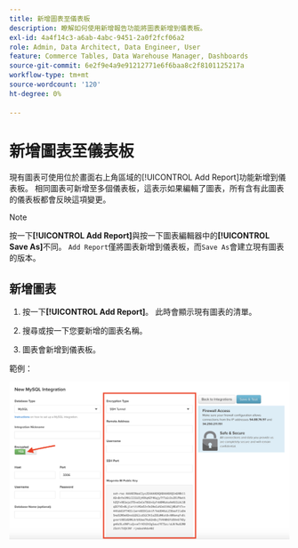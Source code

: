 ```yaml
---
title: 新增圖表至儀表板
description: 瞭解如何使用新增報告功能將圖表新增到儀表板。
exl-id: 4a4f14c3-a6ab-4abc-9451-2a0f2fcf06a2
role: Admin, Data Architect, Data Engineer, User
feature: Commerce Tables, Data Warehouse Manager, Dashboards
source-git-commit: 6e2f9e4a9e91212771e6f6baa8c2f8101125217a
workflow-type: tm+mt
source-wordcount: '120'
ht-degree: 0%

---
```


# 新增圖表至儀表板

現有圖表可使用位於畫面右上角區域的[!UICONTROL Add Report]功能新增到儀表板。 相同圖表可新增至多個儀表板，這表示如果編輯了圖表，所有含有此圖表的儀表板都會反映這項變更。

>[!NOTE]
>
>按一下&#x200B;**[!UICONTROL Add Report]**&#x200B;與按一下圖表編輯器中的&#x200B;**[!UICONTROL Save As]**&#x200B;不同。 `Add Report`僅將圖表新增到儀表板，而`Save As`會建立現有圖表的版本。

## 新增圖表

1. 按一下&#x200B;**[!UICONTROL Add Report]**。 此時會顯示現有圖表的清單。

1. 搜尋或按一下您要新增的圖表名稱。

1. 圖表會新增到儀表板。

範例：

![新增圖表](../../assets/sql-integration-encrypted-yes.png)
